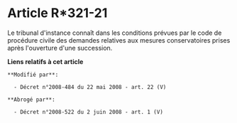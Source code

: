 # Article R*321-21

Le tribunal d'instance connaît dans les conditions prévues par le    code de procédure civile des demandes relatives aux
mesures conservatoires prises après l'ouverture d'une succession.

**Liens relatifs à cet article**

	**Modifié par**:

	  - Décret n°2008-484 du 22 mai 2008 - art. 22 (V)

	**Abrogé par**:

	  - Décret n°2008-522 du 2 juin 2008 - art. 1 (V)
